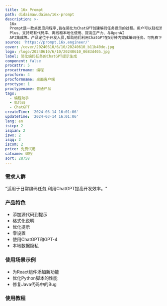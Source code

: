 ```yaml
---
title: 16x Prompt
path: didaimawudaima/16x-prompt
description: >-
  16x
  Prompt是一款桌面应用程序,旨在简化为ChatGPT创建编码任务提示的过程。用户可以轻松添加上下文、源代码和格式化说明。主要功能包括零设置即可使用、添加格式化说明、管理源代码、支持GPT-4和ChatGPT
  Plus、支持现有代码库、离线和本地化使用、提高生产力、与OpenAI
  API集成等。产品定位于开发人员,帮助他们利用ChatGPT在5分钟内完成编码任务。可免费下载使用,付费版本每日提示数不受限制。
source: 'https://prompt.16x.engineer/'
cover: /cover/20240610/6/10/20240610_b11b40de.jpg
logo: /logo/20240610/6/10/20240610_0683d405.jpg
label: 简化编码任务的ChatGPT提示生成
component: false
procattr: 5
procattrname: 编程
procform: 4
procformname: 桌面客户端
proctype: 1
proctypename: 普通产品
tags:
  - 编程助手
  - 低代码
  - ChatGPT
createTime: '2024-03-14 16:01:06'
updateTime: '2024-03-14 16:01:06'
lang: en
isicp: 2
isqian: 2
iswx: 2
isqq: 2
iscom: 2
price: 免费试用
catname: 编程
sort: 28758
---
```




### 需求人群
"适用于日常编码任务,利用ChatGPT提高开发效率。"

### 产品特色
* 添加源代码到提示
* 格式化说明
* 优化提示
* 零设置
* 使用ChatGPT和GPT-4
* 本地数据隐私

### 使用场景示例
* 为React组件添加新功能
* 优化Python脚本的性能
* 修复Java代码中的Bug

### 使用教程


  
